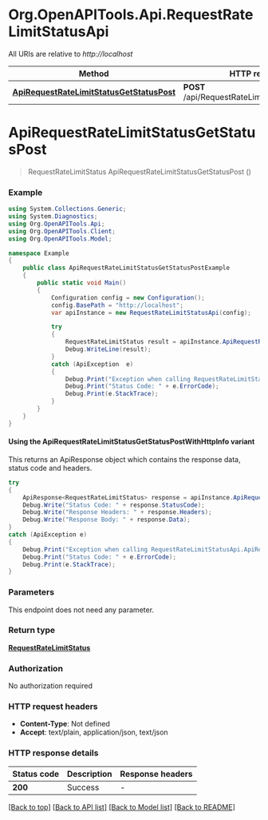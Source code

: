 # Org.OpenAPITools.Api.RequestRateLimitStatusApi

All URIs are relative to *http://localhost*

| Method | HTTP request | Description |
|--------|--------------|-------------|
| [**ApiRequestRateLimitStatusGetStatusPost**](RequestRateLimitStatusApi.md#apirequestratelimitstatusgetstatuspost) | **POST** /api/RequestRateLimitStatus/GetStatus |  |

<a id="apirequestratelimitstatusgetstatuspost"></a>
# **ApiRequestRateLimitStatusGetStatusPost**
> RequestRateLimitStatus ApiRequestRateLimitStatusGetStatusPost ()



### Example
```csharp
using System.Collections.Generic;
using System.Diagnostics;
using Org.OpenAPITools.Api;
using Org.OpenAPITools.Client;
using Org.OpenAPITools.Model;

namespace Example
{
    public class ApiRequestRateLimitStatusGetStatusPostExample
    {
        public static void Main()
        {
            Configuration config = new Configuration();
            config.BasePath = "http://localhost";
            var apiInstance = new RequestRateLimitStatusApi(config);

            try
            {
                RequestRateLimitStatus result = apiInstance.ApiRequestRateLimitStatusGetStatusPost();
                Debug.WriteLine(result);
            }
            catch (ApiException  e)
            {
                Debug.Print("Exception when calling RequestRateLimitStatusApi.ApiRequestRateLimitStatusGetStatusPost: " + e.Message);
                Debug.Print("Status Code: " + e.ErrorCode);
                Debug.Print(e.StackTrace);
            }
        }
    }
}
```

#### Using the ApiRequestRateLimitStatusGetStatusPostWithHttpInfo variant
This returns an ApiResponse object which contains the response data, status code and headers.

```csharp
try
{
    ApiResponse<RequestRateLimitStatus> response = apiInstance.ApiRequestRateLimitStatusGetStatusPostWithHttpInfo();
    Debug.Write("Status Code: " + response.StatusCode);
    Debug.Write("Response Headers: " + response.Headers);
    Debug.Write("Response Body: " + response.Data);
}
catch (ApiException e)
{
    Debug.Print("Exception when calling RequestRateLimitStatusApi.ApiRequestRateLimitStatusGetStatusPostWithHttpInfo: " + e.Message);
    Debug.Print("Status Code: " + e.ErrorCode);
    Debug.Print(e.StackTrace);
}
```

### Parameters
This endpoint does not need any parameter.
### Return type

[**RequestRateLimitStatus**](RequestRateLimitStatus.md)

### Authorization

No authorization required

### HTTP request headers

 - **Content-Type**: Not defined
 - **Accept**: text/plain, application/json, text/json


### HTTP response details
| Status code | Description | Response headers |
|-------------|-------------|------------------|
| **200** | Success |  -  |

[[Back to top]](#) [[Back to API list]](../README.md#documentation-for-api-endpoints) [[Back to Model list]](../README.md#documentation-for-models) [[Back to README]](../README.md)

